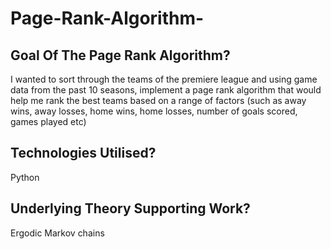 # Page-Rank-Algorithm-

## Goal Of The Page Rank Algorithm?

I wanted to sort through the teams of the premiere league and using game data from the past 10 seasons, implement a page rank algorithm that would help me
rank the best teams based on a range of factors (such as away wins, away losses, home wins, home losses, number of goals scored, games played etc)

## Technologies Utilised?

Python

## Underlying Theory Supporting Work?

Ergodic Markov chains
